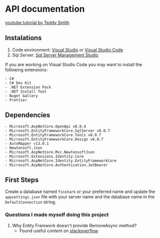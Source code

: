 # API documentation

[youtube tutorial by Teddy Smith](https://www.youtube.com/watch?v=jMFaAc3sa04&list=PL82C6-O4XrHfrGOCPmKmwTO7M0avXyQKc&index=2&ab_channel=TeddySmith)

## Instalations

1. Code environment: [Visual Studio](https://visualstudio.microsoft.com/es/downloads/) or [Visual Studio Code](https://code.visualstudio.com/download)
2. Sql Server: [Sql Server Management Studio](https://www.microsoft.com/en-us/sql-server/sql-server-downloads)

If you are working on Visual Studio Code you may want to install the following extensions:
```
- C#
- C# Dev Kit
- .NET Extension Pack
- .NET Install Tool
- Nuget Gallery
- Prettier
```
## Dependencies
```
- Microsoft.AspNetCore.OpenApi v8.0.4
- Microsoft.EntityFrameworkCore.SqlServer v8.0.7
- Microsoft.EntityFrameworkCore.Tools v8.0.7
- Microsoft.EntityFrameworkCore.Design v8.0.7
- AutoMapper v13.0.1
- Newtonsoft.Json
- Microsoft.AspNetCore.Mvc.NewtonsoftJson
- Microsoft.Extensions.Identity.Core
- Microsoft.AspNetCore.Identity.EntityFrameworkCore
- Microsoft.AspNetCore.Authentication.JwtBearer
```
## First Steps
Create a database named `finshark` or your preferred name and update the `appsettings.json` file with your server name and the database name in the `DefaultConnection` string.

### Questions I made myself doing this project

1. Why Entity Framwork doesn't provide RemoveAsync method? <br>
    - Found useful content on [stackoverflow](https://stackoverflow.com/questions/42422656/entity-framework-doesnt-provide-deleteasync-or-addasync-why)